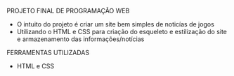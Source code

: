 PROJETO FINAL DE PROGRAMAÇÃO WEB
- O intuito do projeto é criar um site bem simples de noticías de jogos
- Utilizando o HTML e CSS para criação do esqueleto e estilização do site e armazenamento das informações/notícias

FERRAMENTAS UTILIZADAS
- HTML e CSS

